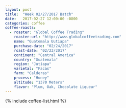 ```yaml
---
layout: post
title:  "Week 02/27/2017 Batch"
date:   2017-02-27 12:00:00 -0800
categories: coffee
coffee-roasts:
  - roaster: "Global Coffee Trading"
    roaster-url: "http://www.globalcoffeetrading.com"
    name: "Guatemala Uutiapa"
    purchase-date: "02/24/2017"
    roast-date: "02/23/2017"
    continent: "Central America"
    country: "Guatemala"
    region: "Jutiapa"
    varietal: "Pacas"
    farm: "Calderas"
    process: "Honey"
    altitude: "1370 Meters"
    flavor: "Plum, Oak, Chocolate Liqueur"
---
```


{% include coffee-list.html %}
